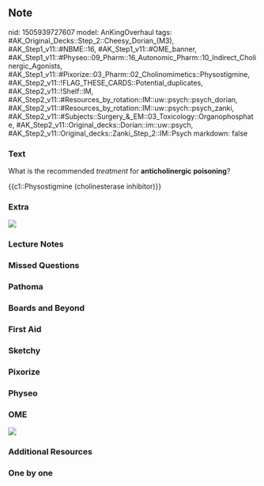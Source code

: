 ## Note
nid: 1505939727607
model: AnKingOverhaul
tags: #AK_Original_Decks::Step_2::Cheesy_Dorian_(M3), #AK_Step1_v11::#NBME::16, #AK_Step1_v11::#OME_banner, #AK_Step1_v11::#Physeo::09_Pharm::16_Autonomic_Pharm::10_Indirect_Cholinergic_Agonists, #AK_Step1_v11::#Pixorize::03_Pharm::02_Cholinomimetics::Physostigmine, #AK_Step2_v11::!FLAG_THESE_CARDS::Potential_duplicates, #AK_Step2_v11::!Shelf::IM, #AK_Step2_v11::#Resources_by_rotation::IM::uw::psych::psych_dorian, #AK_Step2_v11::#Resources_by_rotation::IM::uw::psych::psych_zanki, #AK_Step2_v11::#Subjects::Surgery_&_EM::03_Toxicology::Organophosphate, #AK_Step2_v11::Original_decks::Dorian::im::uw::psych, #AK_Step2_v11::Original_decks::Zanki_Step_2::IM::Psych
markdown: false

### Text
What is the recommended <i>treatment</i> for <b>anticholinergic</b>
<b>poisoning</b>?
<div>
  <div>
    {{c1::Physostigmine (cholinesterase inhibitor)}}
  </div>
</div>

### Extra
<img src="paste-44225278247402.jpg">

### Lecture Notes


### Missed Questions


### Pathoma


### Boards and Beyond


### First Aid


### Sketchy


### Pixorize


### Physeo


### OME
<div class="ome-widget">
  <a href="https://onlinemeded.org?ref=anki"><img src=
  "_OME_AnkiFlashcards_General_3.png"></a>
</div>

### Additional Resources


### One by one

